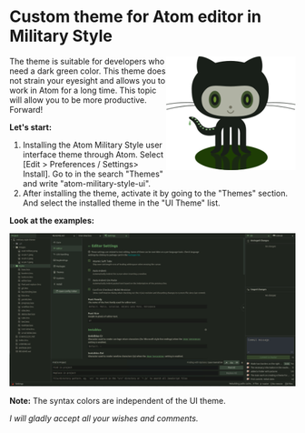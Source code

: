 # Custom theme for Atom editor in Military Style

<img align="right" width="228" height="200" src="https://github.com/Evgeny-TechnoNinja/atom-military-style-theme/raw/master/images/ocat-military.png">

The theme is suitable for developers who need a dark green color.
This theme does not strain your eyesight and allows you to work in Atom for a long time.
This topic will allow you to be more productive. Forward!


**Let's start:**

1. Installing the Atom Military Style user interface theme through Atom.
Select [Edit > Preferences / Settings> Install]. Go to  in the search "Themes" and write "atom-military-style-ui".
2. After installing the theme, activate it by going to the "Themes" section.
And select the installed theme in the "UI Theme" list.

**Look at the examples:**

<img src="https://github.com/Evgeny-TechnoNinja/atom-military-style-theme/raw/master/images/ss-ms-pic.jpg">

**Note:** The syntax colors are independent of the UI theme.


*I will gladly accept all your wishes and comments.*
